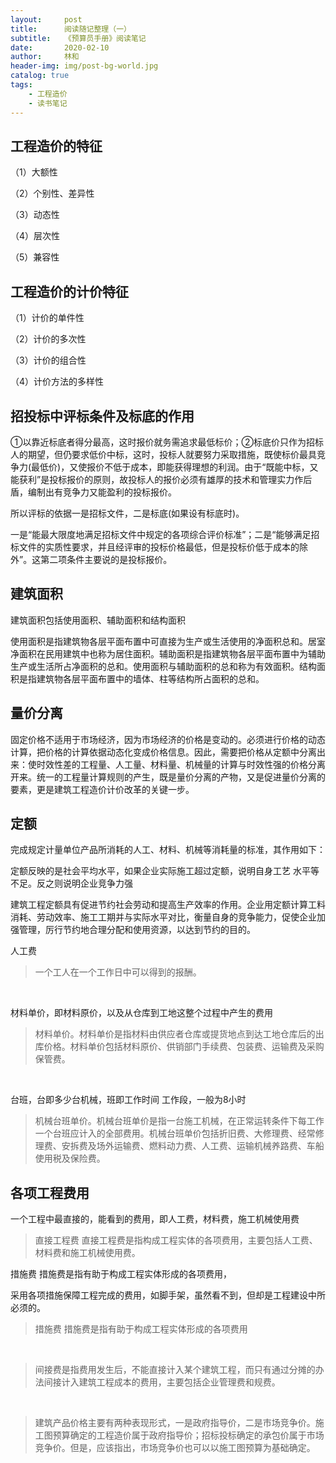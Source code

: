 ```yaml
---
layout:     post
title:      阅读随记整理（一）
subtitle:   《预算员手册》阅读笔记
date:       2020-02-10
author:     林和
header-img: img/post-bg-world.jpg
catalog: true
tags:
    - 工程造价
    - 读书笔记
---
```



## 工程造价的特征

（1）大额性 

（2）个别性、差异性 

（3）动态性 

（4）层次性 

（5）兼容性


## 工程造价的计价特征

（1）计价的单件性

（2）计价的多次性 

（3）计价的组合性

（4）计价方法的多样性


## 招投标中评标条件及标底的作用

①以靠近标底者得分最高，这时报价就务需追求最低标价；②标底价只作为招标人的期望，但仍要求低价中标，这时，投标人就要努力采取措施，既使标价最具竞争力(最低价)，又使报价不低于成本，即能获得理想的利润。由于“既能中标，又能获利”是投标报价的原则，故投标人的报价必须有雄厚的技术和管理实力作后盾，编制出有竞争力又能盈利的投标报价。

所以评标的依据一是招标文件，二是标底(如果设有标底时)。

一是“能最大限度地满足招标文件中规定的各项综合评价标准”；二是“能够满足招标文件的实质性要求，并且经评审的投标价格最低，但是投标价低于成本的除外”。这第二项条件主要说的是投标报价。


## 建筑面积

建筑面积包括使用面积、辅助面积和结构面积

使用面积是指建筑物各层平面布置中可直接为生产或生活使用的净面积总和。居室净面积在民用建筑中也称为居住面积。辅助面积是指建筑物各层平面布置中为辅助生产或生活所占净面积的总和。使用面积与辅助面积的总和称为有效面积。结构面积是指建筑物各层平面布置中的墙体、柱等结构所占面积的总和。

## 量价分离
固定价格不适用于市场经济，因为市场经济的价格是变动的。必须进行价格的动态计算，把价格的计算依据动态化变成价格信息。因此，需要把价格从定额中分离出来：使时效性差的工程量、人工量、材料量、机械量的计算与时效性强的价格分离开来。统一的工程量计算规则的产生，既是量价分离的产物，又是促进量价分离的要素，更是建筑工程造价计价改革的关键一步。

## 定额
完成规定计量单位产品所消耗的人工、材料、机械等消耗量的标准，其作用如下：

定额反映的是社会平均水平，如果企业实际施工超过定额，说明自身工艺 水平等不足。反之则说明企业竞争力强

建筑工程定额具有促进节约社会劳动和提高生产效率的作用。企业用定额计算工料消耗、劳动效率、施工工期并与实际水平对比，衡量自身的竞争能力，促使企业加强管理，厉行节约地合理分配和使用资源，以达到节约的目的。

人工费
> 一个工人在一个工作日中可以得到的报酬。

&nbsp;

材料单价，即材料原价，以及从仓库到工地这整个过程中产生的费用
> 材料单价。材料单价是指材料由供应者仓库或提货地点到达工地仓库后的出库价格。材料单价包括材料原价、供销部门手续费、包装费、运输费及采购保管费。

&nbsp;

台班，台即多少台机械，班即工作时间 工作段，一般为8小时
> 机械台班单价。机械台班单价是指一台施工机械，在正常运转条件下每工作一个台班应计入的全部费用。机械台班单价包括折旧费、大修理费、经常修理费、安拆费及场外运输费、燃料动力费、人工费、运输机械养路费、车船使用税及保险费。



## 各项工程费用

一个工程中最直接的，能看到的费用，即人工费，材料费，施工机械使用费
> 直接工程费 直接工程费是指构成工程实体的各项费用，主要包括人工费、材料费和施工机械使用费。



措施费 措施费是指有助于构成工程实体形成的各项费用，



采用各项措施保障工程完成的费用，如脚手架，虽然看不到，但却是工程建设中所必须的。

> 措施费 措施费是指有助于构成工程实体形成的各项费用

&nbsp;

> 间接费是指费用发生后，不能直接计入某个建筑工程，而只有通过分摊的办法间接计入建筑工程成本的费用，主要包括企业管理费和规费。

&nbsp;

> 建筑产品价格主要有两种表现形式，一是政府指导价，二是市场竞争价。施工图预算确定的工程造价属于政府指导价；招标投标确定的承包价属于市场竞争价。但是，应该指出，市场竞争价也可以以施工图预算为基础确定。
>



